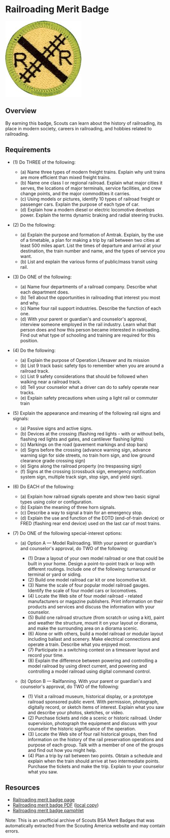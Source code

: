 

# Railroading Merit Badge

![Railroading Merit Badge](images/railroading-2-merit-badge.jpg)

## Overview



By earning this badge, Scouts can learn about the history of railroading, its place in modern society, careers in railroading, and hobbies related to railroading.

## Requirements

* (1) Do THREE of the following:
    * (a) Name three types of modern freight trains. Explain why unit trains are more efficient than mixed freight trains.
    * (b) Name one class I or regional railroad. Explain what major cities it serves, the locations of major terminals, service facilities, and crew change points, and the major commodities it carries.
    * (c) Using models or pictures, identify 10 types of railroad freight or passenger cars. Explain the purpose of each type of car.
    * (d) Explain how a modern diesel or electric locomotive develops power. Explain the terms dynamic braking and radial steering trucks.


* (2) Do the following:
    * (a) Explain the purpose and formation of Amtrak. Explain, by the use of a timetable, a plan for making a trip by rail between two cities at least 500 miles apart. List the times of departure and arrival at your destination, the train number and name, and the types of service you want.
    * (b) List and explain the various forms of public/mass transit using rail.


* (3) Do ONE of the following:
    * (a) Name four departments of a railroad company. Describe what each department does.
    * (b) Tell about the opportunities in railroading that interest you most and why.
    * (c) Name four rail support industries. Describe the function of each one.
    * (d) With your parent or guardian's and counselor's approval, interview someone employed in the rail industry. Learn what that person does and how this person became interested in railroading. Find out what type of schooling and training are required for this position.


* (4) Do the following:
    * (a) Explain the purpose of Operation Lifesaver and its mission
    * (b) List 9 track basic safety tips to remember when you are around a railroad track.
    * (c) List 9 safety considerations that should be followed when walking near a railroad track.
    * (d) Tell your counselor what a driver can do to safely operate near tracks.
    * (e) Explain safety precautions when using a light rail or commuter train


* (5) Explain the appearance and meaning of the following rail signs and signals:
    * (a) Passive signs and active signs.
    * (b) Devices at the crossing (flashing red lights - with or without bells, flashing red lights and gates, and cantilever flashing lights)
    * (c) Markings on the road (pavement markings and stop bars)
    * (d) Signs before the crossing (advance warning sign, advance warning sign for side streets, no train horn sign, and low ground clearance grade crossing sign)
    * (e) Signs along the railroad property (no trespassing sign)
    * (f) Signs at the crossing (crossbuck sign, emergency notification system sign, multiple track sign, stop sign, and yield sign).


* (6) Do EACH of the following:
    * (a) Explain how railroad signals operate and show two basic signal types using color or configuration.
    * (b) Explain the meaning of three horn signals.
    * (c) Describe a way to signal a train for an emergency stop.
    * (d) Explain the use and function of the EOTD (end-of-train device) or FRED (flashing rear end device) used on the last car of most trains.


* (7) Do ONE of the following special-interest options:
    * (a) Option A — Model Railroading.  With your parent or guardian's and counselor's approval, do TWO of the following:
        * (1) Draw a layout of your own model railroad or one that could be built in your home. Design a point-to-point track or loop with different routings. Include one of the following: turnaround or terminal or yard or siding.
        * (2) Build one model railroad car kit or one locomotive kit.
        * (3) Name the scale of four popular model railroad gauges. Identify the scale of four model cars or locomotives.
        * (4) Locate the Web site of four model railroad - related manufacturers or magazine publishers. Print information on their products and services and discuss the information with your counselor.
        * (5) Build one railroad structure (from scratch or using a kit), paint and weather the structure, mount it on your layout or diorama, and make the surrounding area on a diorama scenic.
        * (6) Alone or with others, build a model railroad or modular layout including ballast and scenery. Make electrical connections and operate a train. Describe what you enjoyed most.
        * (7) Participate in a switching contest on a timesaver layout and record your time.
        * (8) Explain the difference between powering and controlling a model railroad by using direct current, and powering and controlling a model railroad using digital command control.


    * (b) Option B — Railfanning.  With your parent or guardian's and counselor's approval, do TWO of the following:
        * (1) Visit a railroad museum, historical display, or a prototype railroad sponsored public event. With permission, photograph, digitally record, or sketch items of interest. Explain what you saw and describe your photos, sketches, or video.
        * (2) Purchase tickets and ride a scenic or historic railroad. Under supervision, photograph the equipment and discuss with your counselor the historic significance of the operation.
        * (3) Locate the Web site of four rail historical groups, then find information on the history of the rail preservation operations and purpose of each group. Talk with a member of one of the groups and find out how you might help.
        * (4) Plan a trip by rail between two points. Obtain a schedule and explain when the train should arrive at two intermediate points. Purchase the tickets and make the trip. Explain to your counselor what you saw.






## Resources

- [Railroading merit badge page](https://www.scouting.org/merit-badges/railroading-2/)
- [Railroading merit badge PDF](https://filestore.scouting.org/filestore/Merit_Badge_ReqandRes/Pamphlets/Railroading_2023.pdf) ([local copy](files/railroading-2-merit-badge.pdf))
- [Railroading merit badge pamphlet](https://www.scoutshop.org/railroading-merit-badge-pamphlet-660205.html)

Note: This is an unofficial archive of Scouts BSA Merit Badges that was automatically extracted from the Scouting America website and may contain errors.